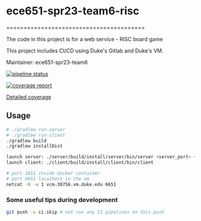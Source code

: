 # ece651-spr23-team6-risc
========================================

The code in this project is for a web service - RISC board game

This project includes CI/CD using Duke's Gitlab and Duke's VM.

Maintainer: ece651-spr23-team6

[![pipeline status](https://gitlab.oit.duke.edu/mw515/ece651-spr23-team6-risc/badges/main/pipeline.svg)](https://gitlab.oit.duke.edu/mw515/ece651-spr23-team6-risc/-/commits/main)

[![coverage report](https://gitlab.oit.duke.edu/mw515/ece651-spr23-team6-risc/badges/main/coverage.svg)](https://gitlab.oit.duke.edu/mw515/ece651-spr23-team6-risc/-/commits/main)

[Detailed coverage](https://mw515.pages.oit.duke.edu/ece651-spr23-team6-risc/dashboard.html)

## Usage
```bash
# ./gradlew run-server
# ./gradlew run-client
./gradlew build
./gradlew installDist

launch server: ./server/build/install/server/bin/server <server_port> <player_num>
launch client: ./client/build/install/client/bin/client
```


```bash
# port 1651 inside docker container
# port 6651 localhost in the vm
netcat -N -w 1 vcm-30756.vm.duke.edu 6651
```

### Some useful tips during development
```bash
git push -o ci.skip # not run any CI pipelines on this push
```



